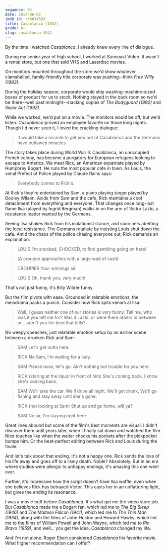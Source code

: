 ```yaml
---
sequence: 94
date: 2017-06-05
imdb_id: tt0034583
title: Casablanca (1942)
grade: A+
slug: casablanca-1942
---
```


By the time I watched _Casablanca_, I already knew every line of dialogue.

During my senior year of high school, I worked at Suncoast Video. It wasn't a rental store, but one that sold VHS and Laserdisc movies.

On monitors mounted throughout the store we'd show whatever clamshelled, family-friendly title corporate was pushing--think _Free Willy (1993)_.

During the holiday season, corporate would ship washing-machine-sized boxes of product for us to stock. Nothing stayed in the back room so we'd be there--well past midnight--stacking copies of _The Bodyguard (1992)_ and _Sister Act (1992)_.

While we worked, we'd put on a movie. The monitors would be off, but we'd listen. _Casablanca_ proved an employee favorite on those long nights. Though I'd never seen it, I loved the crackling dialogue:

> It would take a miracle to get you out of Casablanca and the Germans have outlawed miracles.

The story takes place during World War II. Casablanca, an unoccupied French colony, has become a purgatory for European refugees looking to escape to America. We meet Rick, an American expatriate played by Humphrey Bogart. He runs the most popular cafe in town. As Louis, the venal Prefect of Police played by Claude Rains says:

> Everybody comes to Rick's.

At Rick's they're entertained by Sam, a piano playing singer played by Dooley Wilson. Aside from Sam and the cafe, Rick maintains a cool detachment from everything and everyone. That changes once long-lost flame Ilsa (played by Ingrid Bergman) walks in on the arm of Victor Lazlo, a resistance leader wanted by the Germans.

Seeing Ilsa shakes Rick from his isolationist stance, and soon he's abetting the local resistance. The Germans retaliate by insisting Louis shut down the cafe. Amid the chaos of the police chasing everyone out, Rick demands an explanation:

> LOUIS
> I'm shocked, SHOCKED, to find gambling going on here!

> (A croupier approaches with a large wad of cash)

> CROUPIER
> Your winnings sir.

> LOUIS
> Oh, thank you, very much!

That's not just funny, it's Billy Wilder funny.

But the film pivots with ease. Grounded in relatable emotions, the melodrama packs a punch. Consider how Rick spits venom at Ilsa:

> Well, I guess neither one of our stories is very funny. Tell me, who was it you left me for? Was it Lazlo, or were there others in between or… aren't you the kind that tells?

No weepy speeches, just relatable emotion setup by an earlier scene between a drunken Rick and Sam:

> SAM
> Let's get outta here.

> RICK
> No Sam, I'm waiting for a lady.

> SAM
> Please boss, let's go. Ain't nothing but trouble for you here.

> RICK (staring at the liquor in front of him)
> She's coming back. I know she's coming back.

> SAM
> We'll take the car. We'll drive all night. We'll get drunk. We'll go fishing and stay away until she's gone.

> RICK (not looking at Sam)
> Shut up and go home, will ya?

> SAM
> No sir, I'm staying right here.

Great lines abound but some of the film's best moments are visual. I didn't discover them until years later, when I finally sat down and watched the film. Nice touches like when the waiter checks his pockets after the pickpocket bumps him. Or the beat-perfect editing between Rick and Louis during the finale.

And let's talk about that ending. It's not a happy one. Rick sends the love of his life away and goes off to a likely death. Noble? Absolutely. But in an era where studios were allergic to unhappy endings, it's amazing this one went over.

Further, it's impressive how the script doesn't have Ilsa waffle, even when she believes Rick has betrayed Victor. This casts her in an unflattering light, but gives the ending its resonance.

I was a movie buff before _Casablanca_. It's what got me the video store job. But _Casablanca_ made me a Bogart fan, which led me to _The Big Sleep (1946)_ and _The Maltese Falcon (1941)_, which led me to _The Thin Man (1934)_, along with the films of John Huston and Howard Hawks, which led me to the films of William Powell and John Wayne, which led me to _Rio Bravo (1959)_, and well… you get the idea. _Casablanca_ changed my life.

And I'm not alone. Roger Ebert considered _Casablanca_ his favorite movie. What higher recommendation can I offer?
